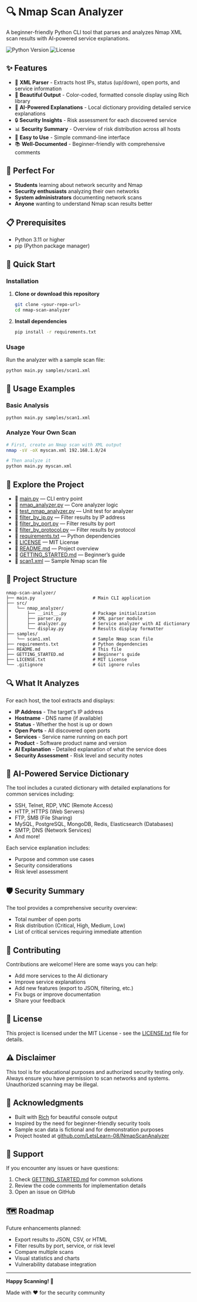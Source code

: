 # 🔍 Nmap Scan Analyzer

A beginner-friendly Python CLI tool that parses and analyzes Nmap XML scan results with AI-powered service explanations.

![Python Version](https://img.shields.io/badge/python-3.11%2B-blue)
![License](https://img.shields.io/badge/license-MIT-green)

## ✨ Features

- 📄 **XML Parser** - Extracts host IPs, status (up/down), open ports, and service information
- 🎨 **Beautiful Output** - Color-coded, formatted console display using Rich library
- 🤖 **AI-Powered Explanations** - Local dictionary providing detailed service explanations
- 🔒 **Security Insights** - Risk assessment for each discovered service
- 📊 **Security Summary** - Overview of risk distribution across all hosts
- 🚀 **Easy to Use** - Simple command-line interface
- 📚 **Well-Documented** - Beginner-friendly with comprehensive comments

## 🎯 Perfect For

- **Students** learning about network security and Nmap
- **Security enthusiasts** analyzing their own networks
- **System administrators** documenting network scans
- **Anyone** wanting to understand Nmap scan results better

## 📋 Prerequisites

- Python 3.11 or higher
- pip (Python package manager)

## 🚀 Quick Start

### Installation

1. **Clone or download this repository**
   ```bash
   git clone <your-repo-url>
   cd nmap-scan-analyzer
   ```

2. **Install dependencies**
   ```bash
   pip install -r requirements.txt
   ```

### Usage

Run the analyzer with a sample scan file:

```bash
python main.py samples/scan1.xml
```

## 📖 Usage Examples

### Basic Analysis
```bash
python main.py samples/scan1.xml
```

### Analyze Your Own Scan
```bash
# First, create an Nmap scan with XML output
nmap -sV -oX myscan.xml 192.168.1.0/24

# Then analyze it
python main.py myscan.xml
```
## 📂 Explore the Project

- 📄 [main.py](main.py) — CLI entry point  
- 📄 [nmap_analyzer.py](nmap_analyzer.py) — Core analyzer logic  
- 📄 [test_nmap_analyzer.py](test_nmap_analyzer.py) — Unit test for analyzer  
- 📄 [filter_by_ip.py](filter_by_ip.py) — Filter results by IP address  
- 📄 [filter_by_port.py](filter_by_port.py) — Filter results by port  
- 📄 [filter_by_protocol.py](filter_by_protocol.py) — Filter results by protocol  
- 📄 [requirements.txt](requirements.txt) — Python dependencies  
- 📄 [LICENSE](LICENSE) — MIT License  
- 📄 [README.md](README.md) — Project overview  
- 📄 [GETTING_STARTED.md](GETTING_STARTED.md) — Beginner’s guide  
- 📄 [scan1.xml](scan1.xml) — Sample Nmap scan file




## 📁 Project Structure

```
nmap-scan-analyzer/
├── main.py                      # Main CLI application
├── src/
│   └── nmap_analyzer/
│       ├── __init__.py          # Package initialization
│       ├── parser.py            # XML parser module
│       ├── analyzer.py          # Service analyzer with AI dictionary
│       └── display.py           # Results display formatter
├── samples/
│   └── scan1.xml                # Sample Nmap scan file
├── requirements.txt             # Python dependencies
├── README.md                    # This file
├── GETTING_STARTED.md           # Beginner's guide
├── LICENSE.txt                  # MIT License
└── .gitignore                   # Git ignore rules
```

## 🔍 What It Analyzes

For each host, the tool extracts and displays:

- **IP Address** - The target's IP address
- **Hostname** - DNS name (if available)
- **Status** - Whether the host is up or down
- **Open Ports** - All discovered open ports
- **Services** - Service name running on each port
- **Product** - Software product name and version
- **AI Explanation** - Detailed explanation of what the service does
- **Security Assessment** - Risk level and security notes

## 🤖 AI-Powered Service Dictionary

The tool includes a curated dictionary with detailed explanations for common services including:

- SSH, Telnet, RDP, VNC (Remote Access)
- HTTP, HTTPS (Web Servers)
- FTP, SMB (File Sharing)
- MySQL, PostgreSQL, MongoDB, Redis, Elasticsearch (Databases)
- SMTP, DNS (Network Services)
- And more!

Each service explanation includes:
- Purpose and common use cases
- Security considerations
- Risk level assessment

## 🛡️ Security Summary

The tool provides a comprehensive security overview:
- Total number of open ports
- Risk distribution (Critical, High, Medium, Low)
- List of critical services requiring immediate attention


## 🤝 Contributing

Contributions are welcome! Here are some ways you can help:

- Add more services to the AI dictionary
- Improve service explanations
- Add new features (export to JSON, filtering, etc.)
- Fix bugs or improve documentation
- Share your feedback

## 📝 License

This project is licensed under the MIT License - see the [LICENSE.txt](LICENSE.txt) file for details.

## ⚠️ Disclaimer

This tool is for educational purposes and authorized security testing only. Always ensure you have permission to scan networks and systems. Unauthorized scanning may be illegal.

## 🙏 Acknowledgments

- Built with [Rich](https://github.com/Textualize/rich) for beautiful console output  
- Inspired by the need for beginner-friendly security tools  
- Sample scan data is fictional and for demonstration purposes  
- Project hosted at [github.com/LetsLearn-08/NmapScanAnalyzer](https://github.com/LetsLearn-08/NmapScanAnalyzer)


## 📧 Support

If you encounter any issues or have questions:
1. Check [GETTING_STARTED.md](GETTING_STARTED.md) for common solutions
2. Review the code comments for implementation details
3. Open an issue on GitHub

## 🗺️ Roadmap

Future enhancements planned:
- Export results to JSON, CSV, or HTML
- Filter results by port, service, or risk level
- Compare multiple scans
- Visual statistics and charts
- Vulnerability database integration

---

**Happy Scanning! 🚀**

Made with ❤️ for the security community
